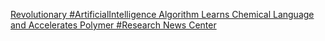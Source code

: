 [Revolutionary #ArtificialIntelligence Algorithm Learns Chemical Language and Accelerates Polymer #Research   News Center](https://qi.tc/qi/115037)